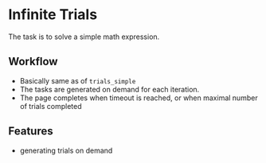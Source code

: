 # Infinite Trials

The task is to solve a simple math expression.

## Workflow

- Basically same as of `trials_simple`
- The tasks are generated on demand for each iteration.
- The page completes when timeout is reached, or when maximal number of trials completed

## Features

- generating trials on demand